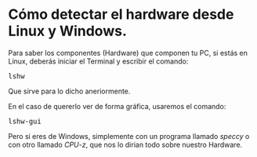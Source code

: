 # Cómo detectar el hardware desde Linux y Windows.

Para saber los componentes (Hardware) que componen tu PC, si estás en 
Linux, deberás iniciar el Terminal y escribir el comando: 

<pre>lshw</pre>

Que sirve para lo dicho aneriormente.

En el caso de quererlo ver de forma gráfica, usaremos el comando:

<pre>lshw-gui</pre>

Pero si eres de Windows, simplemente con un programa llamado _speccy_ o 
con otro llamado _CPU-z_, que nos lo dirian todo sobre nuestro Hardware.
